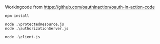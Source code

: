 Workingcode from https://github.com/oauthinaction/oauth-in-action-code


```
npm install

node .\protectedResource.js
node .\authorizationServer.js

node .\client.js
```
